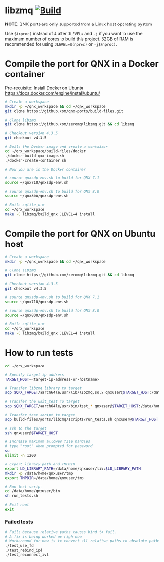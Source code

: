 # libzmq [![Build](https://github.com/qnx-ports/build-files/actions/workflows/libzmq.yml/badge.svg)](https://github.com/qnx-ports/build-files/actions/workflows/libzmq.yml)

**NOTE**: QNX ports are only supported from a Linux host operating system

Use `$(nproc)` instead of `4` after `JLEVEL=` and `-j` if you want to use the maximum number of cores to build this project.
32GB of RAM is recommended for using `JLEVEL=$(nproc)` or `-j$(nproc)`.

# Compile the port for QNX in a Docker container

Pre-requisite: Install Docker on Ubuntu https://docs.docker.com/engine/install/ubuntu/
```bash
# Create a workspace
mkdir -p ~/qnx_workspace && cd ~/qnx_workspace
git clone https://github.com/qnx-ports/build-files.git

# Clone libzmq
git clone https://github.com/zeromq/libzmq.git && cd libzmq

# Checkout version 4.3.5
git checkout v4.3.5

# Build the Docker image and create a container
cd ~/qnx_workspace/build-files/docker
./docker-build-qnx-image.sh
./docker-create-container.sh

# Now you are in the Docker container

# source qnxsdp-env.sh to build for QNX 7.1
source ~/qnx710/qnxsdp-env.sh

# source qnxsdp-env.sh to build for QNX 8.0
source ~/qnx800/qnxsdp-env.sh

# Build sqlite_orm
cd ~/qnx_workspace
make -C libzmq/build_qnx JLEVEL=4 install
```

# Compile the port for QNX on Ubuntu host
```bash
# Create a workspace
mkdir -p ~/qnx_workspace && cd ~/qnx_workspace

# Clone libzmq
git clone https://github.com/zeromq/libzmq.git && cd libzmq

# Checkout version 4.3.5
git checkout v4.3.5

# source qnxsdp-env.sh to build for QNX 7.1
source ~/qnx710/qnxsdp-env.sh

# source qnxsdp-env.sh to build for QNX 8.0
source ~/qnx800/qnxsdp-env.sh

# Build sqlite_orm
cd ~/qnx_workspace
make -C libzmq/build_qnx JLEVEL=4 install
```

# How to run tests
```bash
cd ~/qnx_workspace

# Specify target ip address
TARGET_HOST=<target-ip-address-or-hostname>

# Transfer libzmq library to target
scp $QNX_TARGET/aarch64le/usr/lib/libzmq.so.5 qnxuser@$TARGET_HOST:/data/home/qnxuser/lib

# Transfer the unit_test to target
scp $QNX_TARGET/aarch64le/usr/bin/test_* qnxuser@$TARGET_HOST:/data/home/qnxuser/bin

# Transfer test script to target
scp build-files/ports/libzmq/scripts/run_tests.sh qnxuser@$TARGET_HOST:/data/home/qnxuser/bin
```
```bash
# ssh to the target
ssh qnxuser@$TARGET_HOST

# Increase maximum allowed file handles
# type "root" when prompted for password
su
ulimit -n 1200

# Export library path and TMPDIR
export LD_LIBRARY_PATH=/data/home/qnxuser/lib:$LD_LIBRARY_PATH
mkdir -p /data/home/qnxuser/tmp
export TMPDIR=/data/home/qnxuser/tmp

# Run test script
cd /data/home/qnxuser/bin
sh run_tests.sh

# Exit root
exit
```
### Failed tests
```bash
# Fails because relative paths causes bind to fail.
# A fix is being worked on righ now
# Workaround for now is to convert all relative paths to absolute paths before calling bind().
./test_use_fd
./test_rebind_ipd
./test_reconnect_ivl
```